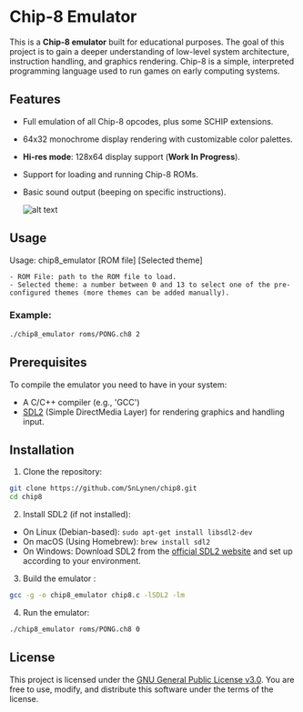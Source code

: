 # Chip-8 Emulator

This is a **Chip-8 emulator** built for educational purposes. The goal of this project is to gain a deeper understanding of low-level system architecture, instruction handling, and graphics rendering. Chip-8 is a simple, interpreted programming language used to run games on early computing systems.

## Features

- Full emulation of all Chip-8 opcodes, plus some SCHIP extensions.
- 64x32 monochrome display rendering with customizable color palettes.
- **Hi-res mode**: 128x64 display support (**Work In Progress**).
- Support for loading and running Chip-8 ROMs.
- Basic sound output (beeping on specific instructions).

  ![alt text](https://github.com/SnLynen/chip8/blob/src/preview.png?raw=true)

## Usage

Usage: chip8_emulator [ROM file] [Selected theme]

    - ROM File: path to the ROM file to load.
    - Selected theme: a number between 0 and 13 to select one of the pre-configured themes (more themes can be added manually).

### Example:

```bash
./chip8_emulator roms/PONG.ch8 2
```

## Prerequisites

To compile the emulator you need to have in your system:

- A C/C++ compiler (e.g., 'GCC')
- [SDL2](https://www.libsdl.org/) (Simple DirectMedia Layer) for rendering graphics and handling input.

## Installation

1. Clone the repository:

```bash
git clone https://github.com/SnLynen/chip8.git
cd chip8
```

2. Install SDL2 (if not installed):

  - On Linux (Debian-based): ```sudo apt-get install libsdl2-dev```
  - On macOS (Using Homebrew): ```brew install sdl2```
  - On Windows: Download SDL2 from the [official SDL2 website](https://www.libsdl.org/) and set up according to your environment.

3. Build the emulator :

```bash
gcc -g -o chip8_emulator chip8.c -lSDL2 -lm
```

4. Run the emulator:

```bash
./chip8_emulator roms/PONG.ch8 0
```

## License

This project is licensed under the [GNU General Public License v3.0](https://choosealicense.com/licenses/gpl-3.0/). You are free to use, modify, and distribute this software under the terms of the license.
